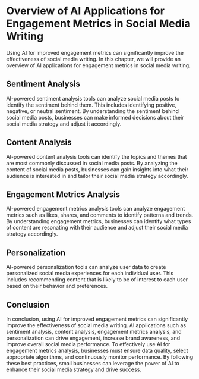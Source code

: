 Overview of AI Applications for Engagement Metrics in Social Media Writing
===============================================================================================================================

Using AI for improved engagement metrics can significantly improve the effectiveness of social media writing. In this chapter, we will provide an overview of AI applications for engagement metrics in social media writing.

Sentiment Analysis
------------------

AI-powered sentiment analysis tools can analyze social media posts to identify the sentiment behind them. This includes identifying positive, negative, or neutral sentiment. By understanding the sentiment behind social media posts, businesses can make informed decisions about their social media strategy and adjust it accordingly.

Content Analysis
----------------

AI-powered content analysis tools can identify the topics and themes that are most commonly discussed in social media posts. By analyzing the content of social media posts, businesses can gain insights into what their audience is interested in and tailor their social media strategy accordingly.

Engagement Metrics Analysis
---------------------------

AI-powered engagement metrics analysis tools can analyze engagement metrics such as likes, shares, and comments to identify patterns and trends. By understanding engagement metrics, businesses can identify what types of content are resonating with their audience and adjust their social media strategy accordingly.

Personalization
---------------

AI-powered personalization tools can analyze user data to create personalized social media experiences for each individual user. This includes recommending content that is likely to be of interest to each user based on their behavior and preferences.

Conclusion
----------

In conclusion, using AI for improved engagement metrics can significantly improve the effectiveness of social media writing. AI applications such as sentiment analysis, content analysis, engagement metrics analysis, and personalization can drive engagement, increase brand awareness, and improve overall social media performance. To effectively use AI for engagement metrics analysis, businesses must ensure data quality, select appropriate algorithms, and continuously monitor performance. By following these best practices, small businesses can leverage the power of AI to enhance their social media strategy and drive success.
